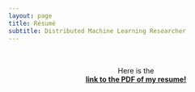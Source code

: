 ```yaml
---
layout: page
title: Résumé
subtitle: Distributed Machine Learning Researcher
---
```

<br>
<br>
<center>Here is the </center>
<center><a href="{{ '/assets/SawanCV.pdf' | prepend: site.baseurl }}"><strong> link to the PDF of my resume! </strong></a> </center>
<br>